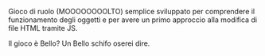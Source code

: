 Gioco di ruolo (MOOOOOOOOLTO) semplice sviluppato per comprendere il funzionamento degli oggetti e per avere un primo approccio alla modifica di file HTML tramite JS.

Il gioco è Bello? Un Bello schifo oserei dire.